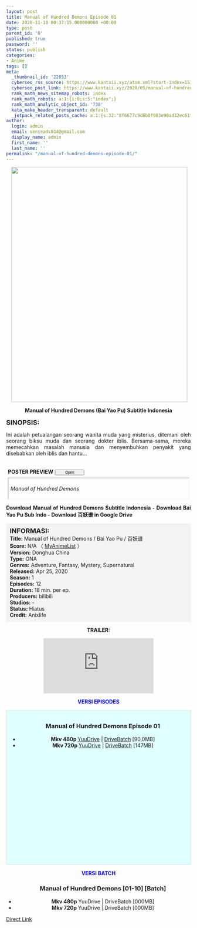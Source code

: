 ```yaml
---
layout: post
title: Manual of Hundred Demons Episode 01
date: 2020-11-18 00:37:15.000000000 +00:00
type: post
parent_id: '0'
published: true
password: ''
status: publish
categories:
- Anime
tags: []
meta:
  _thumbnail_id: '22053'
  cyberseo_rss_source: https://www.kantaii.xyz/atom.xml?start-index=151&max-results=150
  cyberseo_post_link: https://www.kantaii.xyz/2020/05/manual-of-hundred-demons.html
  rank_math_news_sitemap_robots: index
  rank_math_robots: a:1:{i:0;s:5:"index";}
  rank_math_analytic_object_id: '738'
  kata_make_header_transparent: default
  _jetpack_related_posts_cache: a:1:{s:32:"8f6677c9d6b0f903e98ad32ec61f8deb";a:2:{s:7:"expires";i:1654945102;s:7:"payload";a:0:{}}}
author:
  login: admin
  email: senseads014@gmail.com
  display_name: admin
  first_name: ''
  last_name: ''
permalink: "/manual-of-hundred-demons-episode-01/"
---
```

<div class="separator" style="clear: both; text-align: center;"><a href="https://1.bp.blogspot.com/-c9UnXEOjSgE/Xq3u9TP8CrI/AAAAAAAACpo/bMdcq_L1BK0yOM1UvFEbqaCnN0SITVa_QCLcBGAsYHQ/s1600/Manual%2Bof%2BHundred%2BDemons%2Ba.jpg" style="margin-left: 1em; margin-right: 1em;"><img border="0" data-original-height="1280" data-original-width="960" height="640" src="{{ site.baseurl }}/assets/2020/11/Manual%2Bof%2BHundred%2BDemons%2Ba.jpg" width="480" /></a></div>
<p>
<div style="text-align: center;"><b>Manual of Hundred Demons (Bai Yao Pu) Subtitle Indonesia</b></div>
<p><b><span style="font-size: large;">SINOPSIS:</span></b>
<div style="text-align: justify;">Ini adalah petualangan seorang wanita muda yang misterius, ditemani oleh seorang biksu muda dan seorang dokter iblis. Bersama-sama, mereka memecahkan masalah manusia dan menyembuhkan penyakit yang disebabkan oleh iblis dan hantu…</p>
<p><a name="more"></a>
<div>
<div style="margin: 5px;">
<div class="smallfont" style="margin-bottom: 2px;"><span style="font-weight: bold;"><br />POSTER PREVIEW</span><input onclick="if (this.parentNode.parentNode.getElementsByTagName('div')[1].getElementsByTagName('div')[0].style.display != '') { this.parentNode.parentNode.getElementsByTagName('div')[1].getElementsByTagName('div')[0].style.display = ''; this.innerText = ''; this.value = ' Close..'; } else { this.parentNode.parentNode.getElementsByTagName('div')[1].getElementsByTagName('div')[0].style.display = 'none'; this.innerText = ''; this.value = ' Clik Here'; }" style="font-size: 10px; margin: 5px; padding: 0px; width: 80px;" type="button" value="Open" /></div>
<div class="alt2" style="border: 1px inset; margin: 0px; padding: 6px;">
<div style="display: none;">
<div class="separator" style="clear: both; text-align: center;"><a href="https://1.bp.blogspot.com/-WCdZ09ACcL8/Xq3vgTO8DOI/AAAAAAAACpw/YF4dKEjW9jMV7i1IBOeCWSbUtW-NbEgwwCLcBGAsYHQ/s1600/Manual%2Bof%2BHundred%2BDemons%2Bc.jpg" style="margin-left: 1em; margin-right: 1em;"><img border="0" data-original-height="1200" data-original-width="835" height="640" src="{{ site.baseurl }}/assets/2020/11/Manual%2Bof%2BHundred%2BDemons%2Bc.jpg" width="444" /></a></div>
<p>
<div class="separator" style="clear: both; text-align: center;"><a href="https://1.bp.blogspot.com/-GPMcXp45bu0/Xq3vgUlQKoI/AAAAAAAACp0/lM4b-KoYuiwpYV2XV5bl4D5NpNFdIjwFgCLcBGAsYHQ/s1600/Manual%2Bof%2BHundred%2BDemons%2Bd.jpg" style="margin-left: 1em; margin-right: 1em;"><img border="0" data-original-height="1200" data-original-width="840" height="640" src="{{ site.baseurl }}/assets/2020/11/Manual%2Bof%2BHundred%2BDemons%2Bd.jpg" width="448" /></a></div>
<p>
<div class="separator" style="clear: both; text-align: center;"><a href="https://1.bp.blogspot.com/-AR7tyLiBX_4/Xq3vjJe-wlI/AAAAAAAACp4/hfDXrsIgRk47Y06RX1-XyHlN9gl4S2E0gCLcBGAsYHQ/s1600/Manual%2Bof%2BHundred%2BDemons%2Bb.jpg" style="margin-left: 1em; margin-right: 1em;"><img border="0" data-original-height="720" data-original-width="1280" height="360" src="{{ site.baseurl }}/assets/2020/11/Manual%2Bof%2BHundred%2BDemons%2Bb.jpg" width="640" /></a></div>
<p></div>
<p><em>Manual of Hundred Demons</em></div>
</div>
</div>
<p><b>Download Manual of Hundred Demons Subtitle Indonesia - Download Bai Yao Pu Sub Indo - Download 百妖谱 in Google Drive</b></div>
<p>
<div style="background-color: #f3f3f3; padding: 10px; text-align: left;"><b><span style="font-size: large;">INFORMASI:</span></b><br /><b>Title:</b> Manual of Hundred Demons / Bai Yao Pu / 百妖谱<br /><b>Score:</b> N/A 〈 <a href="https://myanimelist.net/anime/41224/Bai_Yao_Pu?q=Bai%20Yao%20Pu" target="_blank" rel="noopener">MyAnimeList</a> 〉<br /><b>Version:</b> Donghua China<br /><b>Type:</b> ONA<br /><b>Genres:</b> Adventure, Fantasy, Mystery, Supernatural<br /><b>Released:</b> Apr 25, 2020<br /><b>Season:</b> 1<br /><b>Episodes:</b> 12<br /><b>Duration:</b> 18 min. per ep.<br /><b>Producers:</b> bilibili<br /><b>Studios:</b> -<br /><b>Status:</b> Hiatus<br /><b>Credit:</b> Anixlife</div>
<p>
<div style="text-align: center;"><b>TRAILER:</b></div>
<p>
<div style="text-align: center;">
<div class="videoyoutube">
<div class="video-responsive"><iframe allowfullscreen="1" class="embedded-video-large" frameborder="0" src="https://www.youtube.com/embed/PtLt3yRVucw?rel=0"></iframe></div>
</div>
<p>
<div style="text-align: center;"><b><span style="color: blue;">VERSI EPISODES</span></b></div>
<p>
<div style="background-color: lightcyan; border: 1px double rgb(222, 222, 222); height: 400px; overflow: auto; padding: 10px; text-align: left; width: auto;">
<div class="dl">
<ul />
<h3 style="text-align: center;">Manual of Hundred Demons Episode 01</h3>
<li style="text-align: center;"><b>Mkv 480p </b><a href="https://www.autoratio.com/cNI5K05ciB" target="_blank" rel="noopener">YuuDrive</a> | <a href="https://www.autoratio.com/VZtIC1EL" target="_blank" rel="noopener">DriveBatch</a> [90,0MB]</li>
<li style="text-align: center;"><b>Mkv 720p </b><a href="https://www.autoratio.com/LspmVOuL6" target="_blank" rel="noopener">YuuDrive</a> | <a href="https://www.autoratio.com/Ec4DH9" target="_blank" rel="noopener">DriveBatch</a> [147MB]</li>
</div>
</div>
<p>
<div style="text-align: center;"><b><span style="color: blue;">VERSI BATCH</span></b></div>
<div class="dl">
<ul />
<h3 style="text-align: center;">Manual of Hundred Demons [01-10] [Batch]</h3>
<li style="text-align: center;"><b>Mkv 480p </b>YuuDrive | DriveBatch [000MB]</li>
<li style="text-align: center;"><b>Mkv 720p </b>YuuDrive | DriveBatch [000MB]</li>
</div>
</div>
<link rel="stylesheet" href="https://cdnjs.cloudflare.com/ajax/libs/font-awesome/4.7.0/css/font-awesome.min.css" />
<div class="divbtn"> <a href="https://handymansurrender.com/fihup8buzv?key=94550f7ce39444073321dde3b8782f97" class="btn"><i class="fa fa-download"></i> Direct Link</a> </div>
